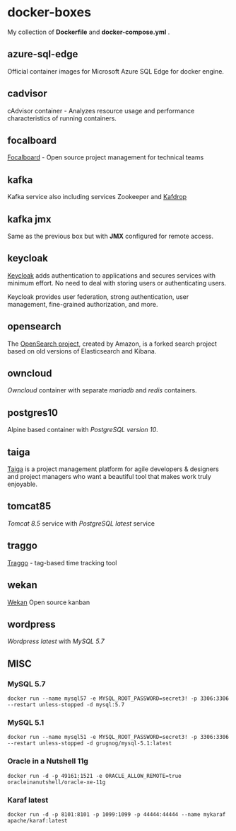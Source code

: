 # docker-boxes

My collection of **Dockerfile** and **docker-compose.yml** .

## azure-sql-edge

Official container images for Microsoft Azure SQL Edge for docker engine.

## cadvisor

cAdvisor container - Analyzes resource usage and performance characteristics of running containers.

## focalboard

[Focalboard](https://www.focalboard.com/) - Open source project management for technical teams

## kafka

Kafka service also including services Zookeeper and [Kafdrop](https://github.com/obsidiandynamics/kafdrop)

## kafka jmx

Same as the previous box but with **JMX** configured for remote access.

## keycloak

[Keycloak](https://www.keycloak.org/) adds authentication to applications and secures services with minimum effort.
No need to deal with storing users or authenticating users.

Keycloak provides user federation, strong authentication, user management, fine-grained authorization, and more.

## opensearch

The [OpenSearch project](https://opensearch.org/about.html), created by Amazon, is a forked search project based on old versions of Elasticsearch and Kibana.

## owncloud

*Owncloud* container with separate *mariadb* and *redis* containers.

## postgres10

Alpine based container with *PostgreSQL version 10*.

## taiga

[Taiga](https://taiga.io/) is a project management platform for agile developers & designers and project managers who want a beautiful tool that makes work truly enjoyable.

## tomcat85

*Tomcat 8.5* service with *PostgreSQL latest* service

## traggo

[Traggo](https://traggo.net/) - tag-based time tracking tool

## wekan

[Wekan](https://wekan.github.io/) Open source kanban

## wordpress

*Wordpress latest* with *MySQL 5.7*


## MISC

### MySQL 5.7

`docker run --name mysql57 -e MYSQL_ROOT_PASSWORD=secret3! -p 3306:3306 --restart unless-stopped -d mysql:5.7`

### MySQL 5.1

`docker run --name mysql51 -e MYSQL_ROOT_PASSWORD=secret3! -p 3306:3306 --restart unless-stopped -d grugnog/mysql-5.1:latest`

### Oracle in a Nutshell 11g

`docker run -d -p 49161:1521 -e ORACLE_ALLOW_REMOTE=true oracleinanutshell/oracle-xe-11g`

### Karaf latest

`docker run -d -p 8101:8101 -p 1099:1099 -p 44444:44444 --name mykaraf apache/karaf:latest`